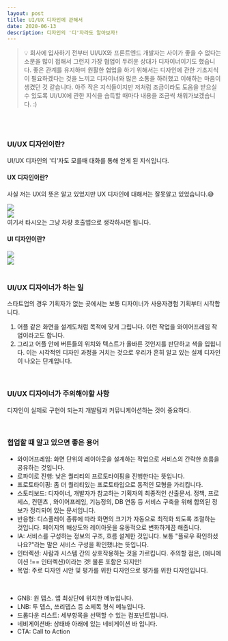 ```yaml
---
layout: post
title: UI/UX 디자인에 관해서
date: 2020-06-13
description: 디자인의 '디'자라도 알아보자!
---
```


> 💡 회사에 입사하기 전부터 UI/UX와 프론트엔드 개발자는 사이가 좋을 수 없다는 소문을 많이 접해서 그런지 가장 협업이 두려운 상대가 디자이너이기도 했습니다.
좋은 관계를 유지하며 원활한 협업을 하기 위해서는 디자인에 관한 기초지식이 필요하겠다는 것을 느끼고 디자이너와 많은 소통을 하려했고 이해하는 마음이 생겼던 것 같습니다.
아주 작은 지식들이지만 저처럼 조금이라도 도움을 받으실 수 있도록 UI/UX에 관한 지식을 습득할 때마다 내용을 조금씩 채워가보겠습니다. :)

<br />


<br />

### UI/UX 디자인이란?
UI/UX 디자인의 '디'자도 모를때 대화를 통해 얻게 된 지식입니다.

#### UX 디자인이란?
사실 저는 UX의 뜻은 알고 있었지만 UX 디자인에 대해서는 잘못알고 있었습니다.😅
<div class="img_row">
	<img class="col three" src="{{ site.baseurl }}/img/UX01.jpeg">
</div>

<div class="img_row">
	<img class="col three" src="{{ site.baseurl }}/img/UX02.jpeg">
</div>
여기서 타시오는 그냥 차량 호출앱으로 생각하시면 됩니다.

<br />

#### UI 디자인이란?
<div class="img_row">
	<img class="col three" src="{{ site.baseurl }}/img/UI01.jpeg">
</div>
<div class="img_row">
	<img class="col three" src="{{ site.baseurl }}/img/UI02.jpeg">
</div>

<br />

### UI/UX 디자이너가 하는 일
스타트업의 경우 기획자가 없는 곳에서는 보통 디자이너가 사용자경험 기획부터 시작합니다.
1. 어플 같은 화면을 설계도처럼 목적에 맞게 그립니다.
이런 작업을 와이어프레임 작업이라고도 합니다.
3. 그리고 어플 안에 버튼들의 위치와 텍스트가 올바른 것인지를 판단하고 색을 입힙니다. 이는 시각적인 디자인 과정을 거치는 것으로 우리가 흔히 알고 있는 실제 디자인이 나오는 단계입니다.

<br />

### UI/UX 디자이너가 주의해야할 사항
디자인이 실제로 구현이 되는지 개발팀과 커뮤니케이션하는 것이 중요하다.

<br />

### 협업할 때 알고 있으면 좋은 용어
<ul>
  <li>와이어프레임: 화면 단위의 레이아웃을 설계하는 작업으로 서비스의 간략한 흐름을 공유하는 것입니다.</li>
  <li>로파이로 진행: 낮은 퀄리티의 프로토타이핑을 진행한다는 뜻입니다.</li>
  <li>프로토타이핑: 좀 더 퀄리티있는 프로토타입으로 동적인 모형을 가리킵니다.</li>
  <li>스토리보드: 디자이너, 개발자가 참고하는 기획자의 최종적인 산출문서. 정책, 프로세스, 컨텐츠 , 와이어프레임, 기능정의, DB 연동 등 서비스 구축을 위해 합의된 정보가 정리되어 있는 문서입니다.</li>
  <li>반응형: 디스플레이 종류에 따라 화면의 크기가 자동으로 최적화 되도록 조절하는 것입니다. 페이지의 해상도와 레이아웃을 유동적으로 변화하게끔 해줍니다.</li>
  <li>IA: 서비스를 구성하는 정보의 구조, 흐름 설계한 것입니다.
  보통 "플로우 확인하셨나요?"라는 말은 서비스 구성을 확인했냐는 뜻입니다.</li>
  <li>인터렉션: 사람과 시스템 간의 상호작용하는 것을 가르킵니다.
  주의할 점은, (애니메이션 !== 인터렉션)이라는 것! 물론 포함은 되지만!</li>
  <li>목업: 주로 디자인 시안 및 평가를 위한 디자인으로 평가를 위한 디자인입니다.</li>
</ul>

<br />

<ul>
  <li>GNB: 원 뎁스. 앱 최상단에 위치한 메뉴입니다.</li>
  <li>LNB: 투 뎁스, 쓰리뎁스 등 소제목 형식 메뉴입니다.</li>
  <li>드롭다운 리스트: 세부항목을 선택할 수 있는 컴포넌트입니다.</li>
  <li>네비게이션바: 상태바 아래에 있는 네비게이션 바 입니다.</li>
  <li>CTA: Call to Action</li>
</ul>

